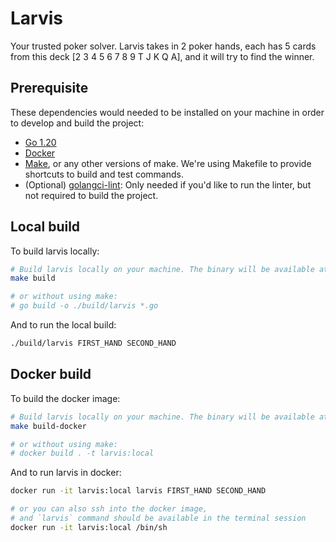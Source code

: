 # Larvis

Your trusted poker solver. Larvis takes in 2 poker hands, each has 5 cards from this deck [2 3 4 5 6 7 8 9 T J K Q A], and it will try to find the winner.

## Prerequisite

These dependencies would needed to be installed on your machine in order to develop and build the project:

- [Go 1.20](https://go.dev/dl/)
- [Docker](https://www.docker.com/)
- [Make](https://www.gnu.org/software/make/), or any other versions of make. We're using Makefile to provide shortcuts to build and test commands.
- (Optional) [golangci-lint](https://golangci-lint.run/): Only needed if you'd like to run the linter, but not required to build the project.

## Local build

To build larvis locally:

```bash
# Build larvis locally on your machine. The binary will be available at ./build/larvis
make build

# or without using make:
# go build -o ./build/larvis *.go
```

And to run the local build:

```bash
./build/larvis FIRST_HAND SECOND_HAND
```

## Docker build

To build the docker image:

```bash
# Build larvis locally on your machine. The binary will be available at ./build/larvis
make build-docker

# or without using make:
# docker build . -t larvis:local
```

And to run larvis in docker:

```bash
docker run -it larvis:local larvis FIRST_HAND SECOND_HAND

# or you can also ssh into the docker image,
# and `larvis` command should be available in the terminal session
docker run -it larvis:local /bin/sh
```
